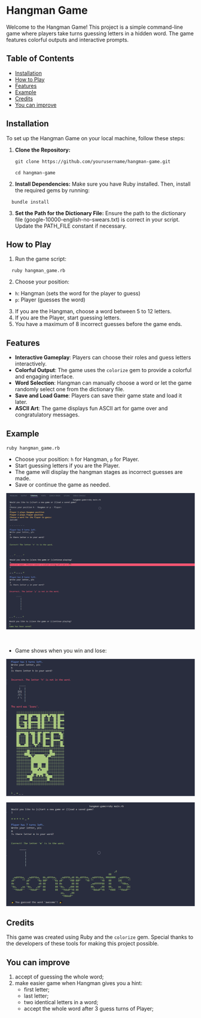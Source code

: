 # Hangman Game

Welcome to the Hangman Game! This project is a simple command-line game where players take turns guessing letters in a hidden word. The game features colorful outputs and interactive prompts.

## Table of Contents
- [Installation](#installation)
- [How to Play](#how-to-play)
- [Features](#features)
- [Example](#example)
- [Credits](#credits)
- [You can improve](you_can_improve)

## Installation

To set up the Hangman Game on your local machine, follow these steps:

1. **Clone the Repository:**
   ```
   git clone https://github.com/yourusername/hangman-game.git
   ```
   
   ```
   cd hangman-game
   ```

2. **Install Dependencies:**
Make sure you have Ruby installed. Then, install the required gems by running:

  ```
    bundle install
  ```

3. **Set the Path for the Dictionary File:**
Ensure the path to the dictionary file (google-10000-english-no-swears.txt) is correct in your script. Update the PATH_FILE constant if necessary.


## How to Play

1. Run the game script:
  ```
    ruby hangman_game.rb
  ```

2. Choose your position:
  -  `h`: Hangman (sets the word for the player to guess)
  -  `p`: Player (guesses the word)
3. If you are the Hangman, choose a word between 5 to 12 letters.
4. If you are the Player, start guessing letters.
5. You have a maximum of 8 incorrect guesses before the game ends.

## Features

  -  **Interactive Gameplay**: Players can choose their roles and guess letters interactively.
  -  **Colorful Output**: The game uses the `colorize` gem to provide a colorful and engaging interface.
  -  **Word Selection**: Hangman can manually choose a word or let the game randomly select one from the dictionary file.
  -  **Save and Load Game**: Players can save their game state and load it later.
  -  **ASCII Art**: The game displays fun ASCII art for game over and congratulatory messages.

## Example

  ```
ruby hangman_game.rb
  ```

- Choose your position: `h` for Hangman, `p` for Player.
- Start guessing letters if you are the Player.
- The game will display the hangman stages as incorrect guesses are made.
- Save or continue the game as needed.

![alt text](https://github.com/KseniiaMarkiv/hangman-game/blob/start-game/show_first.png?raw=true)

<br>

- Game shows when you win and lose:

![alt text](https://github.com/KseniiaMarkiv/hangman-game/blob/start-game/show_over.png?raw=true)
<br>

![alt text](https://github.com/KseniiaMarkiv/hangman-game/blob/start-game/show_win.png?raw=true)

## Credits
This game was created using Ruby and the `colorize` gem. Special thanks to the developers of these tools for making this project possible.

## You can improve
1. accept of guessing the whole word;
2. make easier game when Hangman gives you a hint:
      - first letter;
      - last letter;
      - two identical letters in a word;
      - accept the whole word after 3 guess turns of Player;


